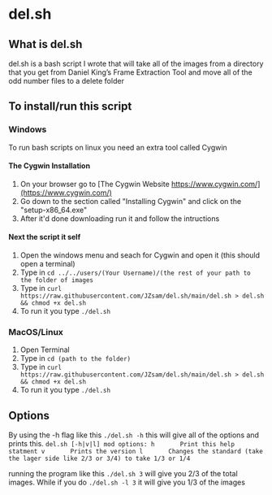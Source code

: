 # del.sh
## What is del.sh
del.sh is a bash script I wrote that will take all of the images from a directory that you get from Daniel King’s Frame Extraction Tool and move all of the odd number files to a delete folder
## To install/run this script
### Windows
To run bash scripts on linux you need an extra tool called Cygwin
#### The Cygwin Installation
1. On your browser go to [The Cygwin Website https://www.cygwin.com/](https://www.cygwin.com/)
2. Go down to the section called "Installing Cygwin" and click on the "setup-x86_64.exe"
3. After it'd done downloading run it and follow the intructions
#### Next the script it self
1. Open the windows menu and seach for Cygwin and open it (this should open a terminal)
2. Type in `cd ../../users/(Your Username)/(the rest of your path to the folder of images`
3. Type in `curl https://raw.githubusercontent.com/JZsam/del.sh/main/del.sh > del.sh && chmod +x del.sh`
4. To run it you type `./del.sh`
### MacOS/Linux
1. Open Terminal
2. Type in `cd (path to the folder)`
3. Type in `curl https://raw.githubusercontent.com/JZsam/del.sh/main/del.sh > del.sh && chmod +x del.sh`
4. To run it you type `./del.sh`
## Options
By using the -h flag like this `./del.sh -h` this will give all of the options and prints this.
`del.sh [-h|v|l] mod
options:
h		Print this help statment
v		Prints the version
l		Changes the standard (take the lager side like 2/3 or 3/4) to take 1/3 or 1/4`

running the program like this `./del.sh 3` will give you 2/3 of the total images. While if you do `./del.sh -l 3` it will give you 1/3 of the images
